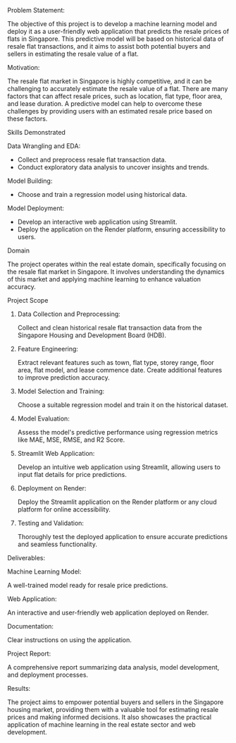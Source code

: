 Problem Statement:

The objective of this project is to develop a machine learning model and deploy it as a user-friendly web application that predicts the resale prices of flats in Singapore. This predictive model will be based on historical data of resale flat transactions, and it aims to assist both potential buyers and sellers in estimating the resale value of a flat.

Motivation:

The resale flat market in Singapore is highly competitive, and it can be challenging to accurately estimate the resale value of a flat. There are many factors that can affect resale prices, such as location, flat type, floor area, and lease duration. A predictive model can help to overcome these challenges by providing users with an estimated resale price based on these factors.

Skills Demonstrated

Data Wrangling and EDA:

* Collect and preprocess resale flat transaction data.
* Conduct exploratory data analysis to uncover insights and trends.

Model Building:

* Choose and train a regression model using historical data.

Model Deployment:

* Develop an interactive web application using Streamlit.
* Deploy the application on the Render platform, ensuring accessibility to users.

Domain

The project operates within the real estate domain, specifically focusing on the resale flat market in Singapore. It involves understanding the dynamics of this market and applying machine learning to enhance valuation accuracy.

Project Scope

1. Data Collection and Preprocessing:

   Collect and clean historical resale flat transaction data from the Singapore Housing and Development Board (HDB).

2. Feature Engineering:

    Extract relevant features such as town, flat type, storey range, floor area, flat model, and lease commence date. Create additional 
    features to improve prediction accuracy.

3. Model Selection and Training:

    Choose a suitable regression model and train it on the historical dataset.

4. Model Evaluation:

    Assess the model's predictive performance using regression metrics like MAE, MSE, RMSE, and R2 Score.

5. Streamlit Web Application:

    Develop an intuitive web application using Streamlit, allowing users to input flat details for price predictions.

6. Deployment on Render:

   Deploy the Streamlit application on the Render platform or any cloud platform for online accessibility.

7. Testing and Validation:

    Thoroughly test the deployed application to ensure accurate predictions and seamless functionality.

Deliverables:

Machine Learning Model:

A well-trained model ready for resale price predictions.

Web Application:

An interactive and user-friendly web application deployed on Render.

Documentation:

Clear instructions on using the application.

Project Report:

A comprehensive report summarizing data analysis, model development, and deployment processes.

Results:

The project aims to empower potential buyers and sellers in the Singapore housing market, providing them with a valuable tool for estimating resale prices and making informed decisions. It also showcases the practical application of machine learning in the real estate sector and web development.
